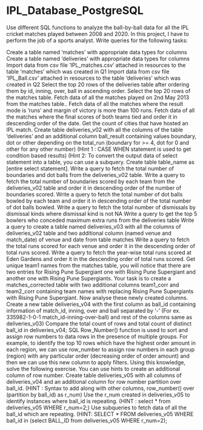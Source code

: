 # IPL_Database_PostgreSQL
Use different SQL functions to analyze the ball-by-ball data for all the IPL cricket matches played between 2008 and 2020. In this project, I have to perform the job of a sports analyst. 
Write queries for the following tasks:

Create a table named ‘matches’ with appropriate data types for columns
Create a table named ‘deliveries’ with appropriate data types for columns
Import data from csv file ’IPL_matches.csv’ attached in resources to the table ‘matches’ which was created in Q1
Import data from csv file ’IPL_Ball.csv’ attached in resources to the table ‘deliveries’ which was created in Q2
Select the top 20 rows of the deliveries table after ordering them by id, inning, over, ball in ascending order.
Select the top 20 rows of the matches table.
Fetch data of all the matches played on 2nd May 2013 from the matches table..
Fetch data of all the matches where the result mode is ‘runs’ and margin of victory is more than 100 runs.
Fetch data of all the matches where the final scores of both teams tied and order it in descending order of the date.
Get the count of cities that have hosted an IPL match.
Create table deliveries_v02 with all the columns of the table ‘deliveries’ and an additional column ball_result containing values boundary, dot or other depending on the total_run (boundary for >= 4, dot for 0 and other for any other number)
(Hint 1 : CASE WHEN statement is used to get condition based results)
(Hint 2: To convert the output data of select statement into a table, you can use a subquery. Create table table_name as [entire select statement].
Write a query to fetch the total number of boundaries and dot balls from the deliveries_v02 table.
Write a query to fetch the total number of boundaries scored by each team from the deliveries_v02 table and order it in descending order of the number of boundaries scored.
Write a query to fetch the total number of dot balls bowled by each team and order it in descending order of the total number of dot balls bowled.
Write a query to fetch the total number of dismissals by dismissal kinds where dismissal kind is not NA
Write a query to get the top 5 bowlers who conceded maximum extra runs from the deliveries table
Write a query to create a table named deliveries_v03 with all the columns of deliveries_v02 table and two additional column (named venue and match_date) of venue and date from table matches
Write a query to fetch the total runs scored for each venue and order it in the descending order of total runs scored.
Write a query to fetch the year-wise total runs scored at Eden Gardens and order it in the descending order of total runs scored.
Get unique team1 names from the matches table, you will notice that there are two entries for Rising Pune Supergiant one with Rising Pune Supergiant and another one with Rising Pune Supergiants.  Your task is to create a matches_corrected table with two additional columns team1_corr and team2_corr containing team names with replacing Rising Pune Supergiants with Rising Pune Supergiant. Now analyse these newly created columns.
Create a new table deliveries_v04 with the first column as ball_id containing information of match_id, inning, over and ball separated by ‘-’ (For ex. 335982-1-0-1 match_id-inning-over-ball) and rest of the columns same as deliveries_v03)
Compare the total count of rows and total count of distinct ball_id in deliveries_v04;
SQL Row_Number() function is used to sort and assign row numbers to data rows in the presence of multiple groups. For example, to identify the top 10 rows which have the highest order amount in each region, we can use row_number to assign row numbers in each group (region) with any particular order (decreasing order of order amount) and then we can use this new column to apply filters. Using this knowledge, solve the following exercise. You can use hints to create an additional column of row number.
Create table deliveries_v05 with all columns of deliveries_v04 and an additional column for row number partition over ball_id. (HINT : Syntax to add along with other columns,  row_number() over (partition by ball_id) as r_num)
Use the r_num created in deliveries_v05 to identify instances where ball_id is repeating. (HINT : select * from deliveries_v05 WHERE r_num=2;)
Use subqueries to fetch data of all the ball_id which are repeating. (HINT: SELECT * FROM deliveries_v05 WHERE ball_id in (select BALL_ID from deliveries_v05 WHERE r_num=2);
